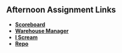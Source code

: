 ## Afternoon Assignment Links

* **[Scoreboard](https://github.com/ScottWallin/scoreboard)**
* **[Warehouse Manager](https://github.com/ScottWallin/warehouse_manager)**
* **[I Scream](https://github.com/ScottWallin/i_scream)**
* **[Repo](https://github.com/ScottWallin/<ASSIGNMENT_REPO>)**
